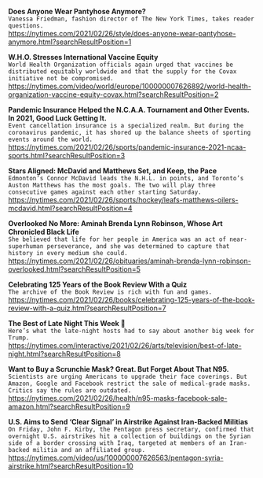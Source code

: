 **Does Anyone Wear Pantyhose Anymore?**\
`Vanessa Friedman, fashion director of The New York Times, takes reader questions.`\
https://nytimes.com/2021/02/26/style/does-anyone-wear-pantyhose-anymore.html?searchResultPosition=1

**W.H.O. Stresses International Vaccine Equity**\
`World Health Organization officials again urged that vaccines be distributed equitably worldwide and that the supply for the Covax initiative not be compromised.`\
https://nytimes.com/video/world/europe/100000007626892/world-health-organization-vaccine-equity-covax.html?searchResultPosition=2

**Pandemic Insurance Helped the N.C.A.A. Tournament and Other Events. In 2021, Good Luck Getting It.**\
`Event cancellation insurance is a specialized realm. But during the coronavirus pandemic, it has shored up the balance sheets of sporting events around the world.`\
https://nytimes.com/2021/02/26/sports/pandemic-insurance-2021-ncaa-sports.html?searchResultPosition=3

**Stars Aligned: McDavid and Matthews Set, and Keep, the Pace**\
`Edmonton’s Connor McDavid leads the N.H.L. in points, and Toronto’s Auston Matthews has the most goals. The two will play three consecutive games against each other starting Saturday.`\
https://nytimes.com/2021/02/26/sports/hockey/leafs-matthews-oilers-mcdavid.html?searchResultPosition=4

**Overlooked No More: Aminah Brenda Lynn Robinson, Whose Art Chronicled Black Life**\
`She believed that life for her people in America was an act of near-superhuman perseverance, and she was determined to capture that history in every medium she could.`\
https://nytimes.com/2021/02/26/obituaries/aminah-brenda-lynn-robinson-overlooked.html?searchResultPosition=5

**Celebrating 125 Years of the Book Review With a Quiz**\
`The archive of the Book Review is rich with fun and games.`\
https://nytimes.com/2021/02/26/books/celebrating-125-years-of-the-book-review-with-a-quiz.html?searchResultPosition=7

**The Best of Late Night This Week 🌙**\
`Here’s what the late-night hosts had to say about another big week for Trump.`\
https://nytimes.com/interactive/2021/02/26/arts/television/best-of-late-night.html?searchResultPosition=8

**Want to Buy a Scrunchie Mask? Great. But Forget About That N95.**\
`Scientists are urging Americans to upgrade their face coverings. But Amazon, Google and Facebook restrict the sale of medical-grade masks. Critics say the rules are outdated.`\
https://nytimes.com/2021/02/26/health/n95-masks-facebook-sale-amazon.html?searchResultPosition=9

**U.S. Aims to Send ‘Clear Signal’ in Airstrike Against Iran-Backed Militias**\
`On Friday, John F. Kirby, the Pentagon press secretary, confirmed that overnight U.S. airstrikes hit a collection of buildings on the Syrian side of a border crossing with Iraq, targeted at members of an Iran-backed militia and an affiliated group.`\
https://nytimes.com/video/us/100000007626563/pentagon-syria-airstrike.html?searchResultPosition=10

